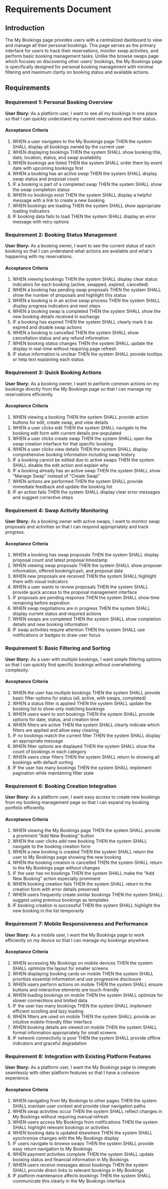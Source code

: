 # Requirements Document

## Introduction

The My Bookings page provides users with a centralized dashboard to view and manage all their personal bookings. This page serves as the primary interface for users to track their reservations, monitor swap activities, and perform basic booking management tasks. Unlike the browse swaps page which focuses on discovering other users' bookings, the My Bookings page is specifically designed for personal booking management with minimal filtering and maximum clarity on booking status and available actions.

## Requirements

### Requirement 1: Personal Booking Overview

**User Story:** As a platform user, I want to see all my bookings in one place so that I can quickly understand my current reservations and their status.

#### Acceptance Criteria

1. WHEN a user navigates to the My Bookings page THEN the system SHALL display all bookings owned by the current user
2. WHEN displaying bookings THEN the system SHALL show booking title, date, location, status, and swap availability
3. WHEN bookings are listed THEN the system SHALL order them by event date with upcoming bookings first
4. WHEN a booking has an active swap THEN the system SHALL display swap status and proposal count
5. IF a booking is part of a completed swap THEN the system SHALL show the swap completion status
6. WHEN no bookings exist THEN the system SHALL display a helpful message with a link to create a new booking
7. WHEN bookings are loading THEN the system SHALL show appropriate loading indicators
8. IF booking data fails to load THEN the system SHALL display an error message with retry options

### Requirement 2: Booking Status Management

**User Story:** As a booking owner, I want to see the current status of each booking so that I can understand what actions are available and what's happening with my reservations.

#### Acceptance Criteria

1. WHEN viewing bookings THEN the system SHALL display clear status indicators for each booking (active, swapped, expired, cancelled)
2. WHEN a booking has pending swap proposals THEN the system SHALL show the number of proposals and highlight this status
3. WHEN a booking is in an active swap process THEN the system SHALL display progress indicators and next steps
4. WHEN a booking swap is completed THEN the system SHALL show the new booking details received in exchange
5. IF a booking has expired THEN the system SHALL clearly mark it as expired and disable swap actions
6. WHEN a booking is cancelled THEN the system SHALL show cancellation status and any refund information
7. WHEN booking status changes THEN the system SHALL update the display in real-time without requiring page refresh
8. IF status information is unclear THEN the system SHALL provide tooltips or help text explaining each status

### Requirement 3: Quick Booking Actions

**User Story:** As a booking owner, I want to perform common actions on my bookings directly from the My Bookings page so that I can manage my reservations efficiently.

#### Acceptance Criteria

1. WHEN viewing a booking THEN the system SHALL provide action buttons for edit, create swap, and view details
2. WHEN a user clicks edit THEN the system SHALL navigate to the booking edit form with current details pre-populated
3. WHEN a user clicks create swap THEN the system SHALL open the swap creation interface for that specific booking
4. WHEN a user clicks view details THEN the system SHALL display comprehensive booking information including swap history
5. IF a booking cannot be edited due to active swaps THEN the system SHALL disable the edit action and explain why
6. IF a booking already has an active swap THEN the system SHALL show "Manage Swap" instead of "Create Swap"
7. WHEN actions are performed THEN the system SHALL provide immediate feedback and update the booking list
8. IF an action fails THEN the system SHALL display clear error messages and suggest corrective steps

### Requirement 4: Swap Activity Monitoring

**User Story:** As a booking owner with active swaps, I want to monitor swap proposals and activities so that I can respond appropriately and track progress.

#### Acceptance Criteria

1. WHEN a booking has swap proposals THEN the system SHALL display proposal count and latest proposal timestamp
2. WHEN viewing swap proposals THEN the system SHALL show proposer information, offered booking/cash, and proposal date
3. WHEN new proposals are received THEN the system SHALL highlight them with visual indicators
4. WHEN a user wants to review proposals THEN the system SHALL provide quick access to the proposal management interface
5. IF proposals are pending response THEN the system SHALL show time remaining before expiration
6. WHEN swap negotiations are in progress THEN the system SHALL display current status and required actions
7. WHEN swaps are completed THEN the system SHALL show completion details and new booking information
8. IF swap activities require attention THEN the system SHALL use notifications or badges to draw user focus

### Requirement 5: Basic Filtering and Sorting

**User Story:** As a user with multiple bookings, I want simple filtering options so that I can quickly find specific bookings without overwhelming complexity.

#### Acceptance Criteria

1. WHEN the user has multiple bookings THEN the system SHALL provide basic filter options for status (all, active, with swaps, completed)
2. WHEN a status filter is applied THEN the system SHALL update the booking list to show only matching bookings
3. WHEN users want to sort bookings THEN the system SHALL provide options for date, status, and creation time
4. WHEN filters are active THEN the system SHALL clearly indicate which filters are applied and allow easy clearing
5. IF no bookings match the current filter THEN the system SHALL display an appropriate message
6. WHEN filter options are displayed THEN the system SHALL show the count of bookings in each category
7. WHEN users clear filters THEN the system SHALL return to showing all bookings with default sorting
8. IF the user has many bookings THEN the system SHALL implement pagination while maintaining filter state

### Requirement 6: Booking Creation Integration

**User Story:** As a platform user, I want easy access to create new bookings from my booking management page so that I can expand my booking portfolio efficiently.

#### Acceptance Criteria

1. WHEN viewing the My Bookings page THEN the system SHALL provide a prominent "Add New Booking" button
2. WHEN the user clicks add new booking THEN the system SHALL navigate to the booking creation form
3. WHEN a new booking is created THEN the system SHALL return the user to My Bookings page showing the new booking
4. WHEN the booking creation is cancelled THEN the system SHALL return to the My Bookings page without changes
5. IF the user has no bookings THEN the system SHALL make the "Add New Booking" action especially prominent
6. WHEN booking creation fails THEN the system SHALL return to the creation form with error details preserved
7. WHEN users frequently create similar bookings THEN the system SHALL suggest using previous bookings as templates
8. IF booking creation is successful THEN the system SHALL highlight the new booking in the list temporarily

### Requirement 7: Mobile Responsiveness and Performance

**User Story:** As a mobile user, I want the My Bookings page to work efficiently on my device so that I can manage my bookings anywhere.

#### Acceptance Criteria

1. WHEN accessing My Bookings on mobile devices THEN the system SHALL optimize the layout for smaller screens
2. WHEN displaying booking cards on mobile THEN the system SHALL prioritize essential information and use progressive disclosure
3. WHEN users perform actions on mobile THEN the system SHALL ensure buttons and interactive elements are touch-friendly
4. WHEN loading bookings on mobile THEN the system SHALL optimize for slower connections and limited data
5. IF the user has many bookings THEN the system SHALL implement efficient scrolling and lazy loading
6. WHEN filters are used on mobile THEN the system SHALL provide an intuitive mobile-friendly filter interface
7. WHEN booking details are viewed on mobile THEN the system SHALL format information appropriately for small screens
8. IF network connectivity is poor THEN the system SHALL provide offline indicators and graceful degradation

### Requirement 8: Integration with Existing Platform Features

**User Story:** As a platform user, I want the My Bookings page to integrate seamlessly with other platform features so that I have a cohesive experience.

#### Acceptance Criteria

1. WHEN navigating from My Bookings to other pages THEN the system SHALL maintain user context and provide clear navigation paths
2. WHEN swap activities occur THEN the system SHALL reflect changes in My Bookings without requiring manual refresh
3. WHEN users access My Bookings from notifications THEN the system SHALL highlight relevant bookings or activities
4. WHEN booking data is updated elsewhere THEN the system SHALL synchronize changes with the My Bookings display
5. IF users navigate to browse swaps THEN the system SHALL provide easy return navigation to My Bookings
6. WHEN payment activities complete THEN the system SHALL update booking status and financial information in My Bookings
7. WHEN users receive messages about bookings THEN the system SHALL provide direct links to relevant bookings in My Bookings
8. IF platform maintenance affects bookings THEN the system SHALL communicate this clearly in the My Bookings interface